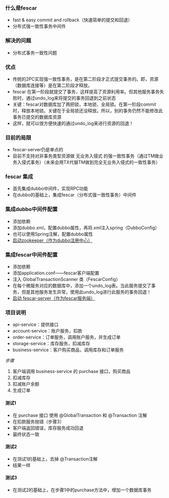 ### 什么是fescar
- fast & easy commit and rollback（快速简单的提交和回退）
- 分布式强一致性事务中间件

### 解决的问题
- 分布式事务一致性问题

### 优点
- 传统的2PC实现强一致性事务，是在第二阶段才正式提交事务的。即，资源（数据库连接等）是在第二阶段才释放。
- fescar 在第一阶段就提交了事务，这样提高了资源利用率。但其他服务事务失败时，通过undo_log来将提交的事务回退到之前状态
- 关键：fescar对数据库加了两把锁，本地锁、全局锁。在第一阶段commit时，释放本地锁。关键在于全局锁还没释放。所以，别的事务仍然不能修改此事务已提交的数据库资源
- 这样，就可以很方便快速的通过undo_log来进行资源的回退！

### 目前的局限
- fescar-server仍是单点的
- 目前不支持对非事务类型资源做 无业务入侵式 的强一致性事务（通过TM做业务入侵式事务）（未来会用TX代替TM做到完全无业务入侵式的一致性事务）

### fescar 集成
- 首先集成dubbo中间件，实现RPC功能
- 在dubbo的基础上，集成fescar（分布式强一致性事务）中间件

### 集成dubbo中间件配置
- 添加依赖
- 添加dubbo.xml，配置dubbo属性，再将.xml注入spring（DubboConfig）
- 也可以使用Spring注解，配置dubbo属性
- [启动zookeeper（作为dubbo注册中心）](启动zookeeper.md)

### 集成fescar中间件配置
- 添加依赖
- 添加application.conf——fescar客户端配置
- 注入 GlobalTransactionScanner 类（FescarConfig）
- 在每个微服务对应的数据库中，添加一个undo_log表。当此服务提交了事务，但是其他服务发生异常，使用此undo_log进行此服务的事务回退！
- [启动 fescar-server（作为fescar服务端）](启动fescar-server.md)


### 项目说明
- api-service：提供接口
- account-service：账户服务，扣款
- order-service：订单服务，调用账户服务，并生成订单
- storage-service：库存服务，扣减库存
- business-service：客户购买商品，调用库存和订单服务

*步骤* 
1. 客户端调用 business-service 的 purchase 接口，购买商品 
2. 扣减库存 
3. 扣减账户余额
4. 生成订单

#### 测试1
- 在 purchase 接口 使用 @GlobalTransaction 和 @Transaction 注解
- 在扣款服务抛错（步骤3）
- 客户端返回错误，库存服务成功回退
- 最终状态一致

#### 测试2
- 在测试1的基础上，去掉 @Transaction注解
- 结果一样

#### 测试3 
- 在测试2的基础上，在步骤1中的purchase方法中，增加一个数据库事务